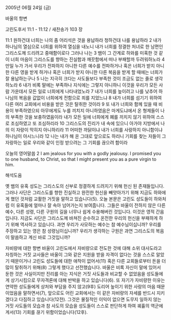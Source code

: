 2005년 06월 24일 (금)

바울의 항변



고린도후서 11:1 - 11:12 / 새찬송가 103 장


11:1 원하건대 너희는 나의 좀 어리석은 것을 용납하라 청하건대 나를 용납하라 2 내가 하나님의 열심으로 너희를 위하여 열심을 내노니 내가 너희를 정결한 처녀로 한 남편인 그리스도께 드리려고 중매함이로다 그러나 나는 3 뱀이 그 간계로 하와를 미혹한 것 같이 너희 마음이 그리스도를 향하는 진실함과 깨끗함에서 떠나 부패할까 두려워하노라 4 만일 누가 가서 우리가 전파하지 아니한 다른 예수를 전파하거나 혹은 너희가 받지 아니한 다른 영을 받게 하거나 혹은 너희가 받지 아니한 다른 복음을 받게 할 때에는 너희가 잘 용납하는구나 5 나는 지극히 크다는 사도들보다 부족한 것이 조금도 없는 줄로 생각하노라 6 내가 비록 말에는 부족하나 지식에는 그렇지 아니하니 이것을 우리가 모든 사람 가운데서 모든 일로 너희에게 나타내었노라 7 내가 너희를 높이려고 나를 낮추어 하나님의 복음을 값없이 너희에게 전함으로 죄를 지었느냐 8 내가 너희를 섬기기 위하여 다른 여러 교회에서 비용을 받은 것은 탈취한 것이라 9 또 내가 너희와 함께 있을 때 비용이 부족하였으되 아무에게도 누를 끼치지 아니하였음은 마게도냐에서 온 형제들이 나의 부족한 것을 보충하였음이라 내가 모든 일에 너희에게 폐를 끼치지 않기 위하여 스스로 조심하였고 또 조심하리라 10 그리스도의 진리가 내 속에 있으니 아가야 지방에서 나의 이 자랑이 막히지 아니하리라 11 어떠한 까닭이냐 내가 너희를 사랑하지 아니함이냐 하나님이 아시느니라 12 나는 내가 해 온 그대로 앞으로도 하리니 기회를 찾는 자들이 그 자랑하는 일로 우리와 같이 인정 받으려는 그 기회를 끊으려 함이라 

오늘의 영어말씀 
2 I am jealous for you with a godly jealousy. I promised you to one husband, to Christ, so that I might present you as a pure virgin to him.

해석도움





옛 뱀의 유혹 
성도는 그리스도의 신부로 정결하게 드려지기 위해 헌신 된 존재들입니다. 그러나 사단은 그리스도를 향한 진실하고 완전한 헌신을 빼앗아가기 위해 지금도 하와에게 했던 것처럼 교활한 거짓을 말하고 있습니다(5). 오늘 본문은 고린도 성도들이 하와처럼 이 유혹들에 얼마나 잘 속아 넘어가는지 보여줍니다. 그들은 바울이 전하지 않은 다른 예수, 다른 성령, 다른 구원의 길을 너무나 쉽게 수용해버린 것입니다. 이것은 영적 간음입니다. 지금도 사단은 그리스도께 바쳐진 순수하고 온전한 우리의 헌신을 부패하게 하기 위해 역사하고 있습니다. 과연 우리가 사모하는 예수는 참 예수님이십니까? 우리를 주장하고 있는 영은 참 성령님이십니까? 우리가 생각하는 구원은 과연 그리스도의 복음이 말씀하고 계신 바로 그것입니까? 

자비량에 대한 항변 
바울이 고린도에서 자비량으로 전도한 것에 대해 소위 대사도라고 자칭하는 거짓 교사들은 바울이 그와 같은 지원을 받을 자격이 없다는 것을 스스로 알았기 때문이거나 고린도 성도들에 대한 애착이 없어서(11) 혹은 다른 교회들로부터 돈을 더 많이 탈취하기 위해(8) 그렇게 했다고 선전했습니다. 바울은 비록 자신이 말에 있어서 둔한 것은 사실이지만 진리를 아는 지식은 거짓 사도들과 비교할 수 없었음을 성도들에게 상기시킴으로 무자격론에 대해 반박을 하고 있습니다(6). 또 자기가 자비량한 이유는 연약한 성도들에게 상처와 부담을 주지 않고(9후) 도리어 높이기 위한 사랑의 마음 때문이었음을 말하면서(7), 앞으로도 어린 교회에서는 이 같은 자비량의 자세를 반드시 지키겠다고 다짐하고 있습니다(12전). 그것은 물질적인 이익이 없으면 도무지 일하지 않는 거짓 사도들의 모습과 참 사도의 모습을 성도들이 스스로 판단하게 하여 궤휼의 역군에게서(13) 기회를 끊기 위함이었습니다(12후).